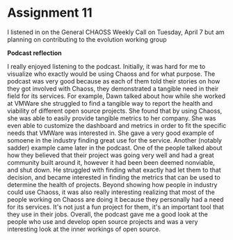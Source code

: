 # Assignment 11

I listened in on the General CHAOSS Weekly Call on Tuesday, April 7 but am planning on contributing to the evolution working group

**Podcast reflection**

I really enjoyed listening to the podcast. Initially, it was hard for me to visualize who exactly would be using Chaoss and for what purpose. The podcast was very good because as each of them told their stories on how they got involved with Chaoss, they demonstrated a tangible need in their field for its services. For example, Dawn talked about how while she worked at VMWare she struggled to find a tangible way to report the health and viability of different open source projects. She found that by using Chaoss, she was able to easily provide tangible metrics to her company. She was even able to customize the dashboard and metrics in order to fit the specific needs that VMWare was interested in. She gave a very good example of somoene in the industry finding great use for the service. Another (notably sadder) example came later in the podcast. One of the people talked about how they believed that their project was going very well and had a great community built around it, however it had been been deemed nonviable, and shut down. He struggled with finding what exactly had let them to that decision, and became interested in finding the metrics that can be used to determine the health of projects. Beyond showing how people in industry could use Chaoss, it was also really interesting realizing that most of the people working on Chaoss are doing it because they personally had a need for its services. It's not just a fun project for them, it's an important tool that they use in their jobs. Overall, the podcast gave me a good look at the people who use and develop open source projects and was a very interesting look at the inner workings of open source.
